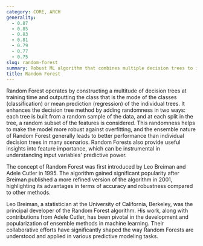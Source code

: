 ```yaml
---
category: CORE, ARCH
generality:
  - 0.87
  - 0.85
  - 0.83
  - 0.81
  - 0.79
  - 0.77
  - 0.75
slug: random-forest
summary: Robust ML algorithm that combines multiple decision trees to improve prediction accuracy and prevent overfitting.
title: Random Forest
---
```


Random Forest operates by constructing a multitude of decision trees at training time and outputting the class that is the mode of the classes (classification) or mean prediction (regression) of the individual trees. It enhances the decision tree method by adding randomness in two ways: each tree is built from a random sample of the data, and at each split in the tree, a random subset of the features is considered. This randomness helps to make the model more robust against overfitting, and the ensemble nature of Random Forest generally leads to better performance than individual decision trees in many scenarios. Random Forests also provide useful insights into feature importance, which can be instrumental in understanding input variables' predictive power.

The concept of Random Forest was first introduced by Leo Breiman and Adele Cutler in 1995. The algorithm gained significant popularity after Breiman published a more refined version of the algorithm in 2001, highlighting its advantages in terms of accuracy and robustness compared to other methods.

Leo Breiman, a statistician at the University of California, Berkeley, was the principal developer of the Random Forest algorithm. His work, along with contributions from Adele Cutler, has been pivotal in the development and popularization of ensemble methods in machine learning. Their collaborative efforts have significantly shaped the way Random Forests are understood and applied in various predictive modeling tasks.
